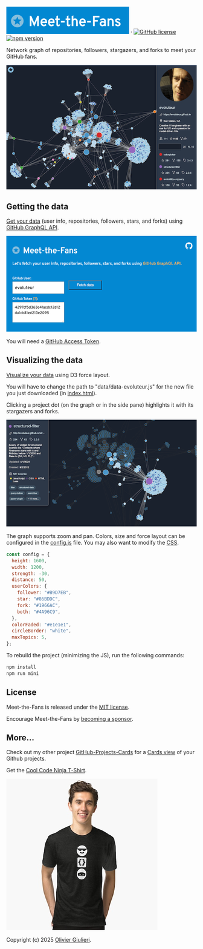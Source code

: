 ![Meet-the-Fans](screenshots/mtf.png) &middot; [![GitHub license](https://img.shields.io/github/license/evoluteur/meet-the-fans)](https://github.com/evoluteur/meet-the-fans/blob/master/LICENSE) [![npm version](https://img.shields.io/npm/v/meet-the-fans)](https://www.npmjs.com/package/meet-the-fans)

Network graph of repositories, followers, stargazers, and forks to meet your GitHub fans.

[![Evoluteur's graph](screenshots/mtf-data-viz.png)](https://evoluteur.github.io/meet-the-fans/)

## Getting the data

[Get your data](https://evoluteur.github.io/meet-the-fans/index-data.html) (user info, repositories, followers, stars, and forks) using [GitHub GraphQL API](https://docs.github.com/en/free-pro-team@latest/graphql).

[![Get your Data](screenshots/mtf-data-fetch.png)](https://evoluteur.github.io/meet-the-fans/index-data.html)

You will need a [GitHub Access Token](https://docs.github.com/en/free-pro-team@latest/github/authenticating-to-github/creating-a-personal-access-token).

## Visualizing the data

[Visualize your data](https://evoluteur.github.io/meet-the-fans/) using D3 force layout.

You will have to change the path to "data/data-evoluteur.js" for the new file you just downloaded (in [index.html](https://github.com/evoluteur/meet-the-fans/blob/master/index.html)).

Clicking a project dot (on the graph or in the side pane) highlights it with its stargazers and forks.

[![Evoluteur's graph](screenshots/mtf-data-viz-2.png)](https://evoluteur.github.io/meet-the-fans/)

The graph supports zoom and pan. Colors, size and force layout can be configured in the [config.js](https://github.com/evoluteur/meet-the-fans/blob/master/config.js) file. You may also want to modify the [CSS](https://github.com/evoluteur/meet-the-fans/blob/master/css/meet-the-fans.css).

```javascript
const config = {
  height: 1600,
  width: 1200,
  strength: -30,
  distance: 50,
  userColors: {
    follower: "#B9D7EB",
    star: "#86BDDC",
    fork: "#1966AC",
    both: "#4A96C9",
  },
  colorFaded: "#e1e1e1",
  circleBorder: "white",
  maxTopics: 5,
};
```

To rebuild the project (minimizing the JS), run the following commands:

```javascript
npm install
npm run mini
```

## License

Meet-the-Fans is released under the [MIT license](http://github.com/evoluteur/meet-the-fans/blob/master/LICENSE).

Encourage Meet-the-Fans by [becoming a sponsor](https://github.com/sponsors/evoluteur).


## More...

Check out my other project [GitHub-Projects-Cards](https://github.com/evoluteur/github-projects-cards) for a [Cards view](https://evoluteur.github.io/github-projects-cards/) of your Github projects.


Get the [Cool Code Ninja T-Shirt](https://www.redbubble.com/i/t-shirt/Cool-Code-Ninja-by-evoluteur/163497552.A5PYK).

[![Screenshot](screenshots/cool-code-ninja.jpg)](https://www.redbubble.com/i/t-shirt/Cool-Code-Ninja-by-evoluteur/163497552.A5PYK)


Copyright (c) 2025 [Olivier Giulieri](https://evoluteur.github.io/).

